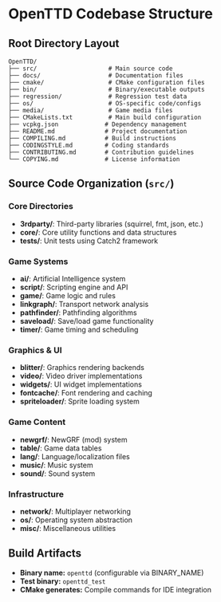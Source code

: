 # OpenTTD Codebase Structure

## Root Directory Layout
```
OpenTTD/
├── src/                    # Main source code
├── docs/                   # Documentation files
├── cmake/                  # CMake configuration files
├── bin/                    # Binary/executable outputs
├── regression/             # Regression test data
├── os/                     # OS-specific code/configs
├── media/                  # Game media files
├── CMakeLists.txt          # Main build configuration
├── vcpkg.json             # Dependency management
├── README.md              # Project documentation
├── COMPILING.md           # Build instructions
├── CODINGSTYLE.md         # Coding standards
├── CONTRIBUTING.md        # Contribution guidelines
└── COPYING.md             # License information
```

## Source Code Organization (`src/`)
### Core Directories
- **3rdparty/**: Third-party libraries (squirrel, fmt, json, etc.)
- **core/**: Core utility functions and data structures
- **tests/**: Unit tests using Catch2 framework

### Game Systems
- **ai/**: Artificial Intelligence system
- **script/**: Scripting engine and API
- **game/**: Game logic and rules
- **linkgraph/**: Transport network analysis
- **pathfinder/**: Pathfinding algorithms
- **saveload/**: Save/load game functionality
- **timer/**: Game timing and scheduling

### Graphics & UI
- **blitter/**: Graphics rendering backends
- **video/**: Video driver implementations
- **widgets/**: UI widget implementations
- **fontcache/**: Font rendering and caching
- **spriteloader/**: Sprite loading system

### Game Content
- **newgrf/**: NewGRF (mod) system
- **table/**: Game data tables
- **lang/**: Language/localization files
- **music/**: Music system
- **sound/**: Sound system

### Infrastructure
- **network/**: Multiplayer networking
- **os/**: Operating system abstraction
- **misc/**: Miscellaneous utilities

## Build Artifacts
- **Binary name:** `openttd` (configurable via BINARY_NAME)
- **Test binary:** `openttd_test`
- **CMake generates:** Compile commands for IDE integration